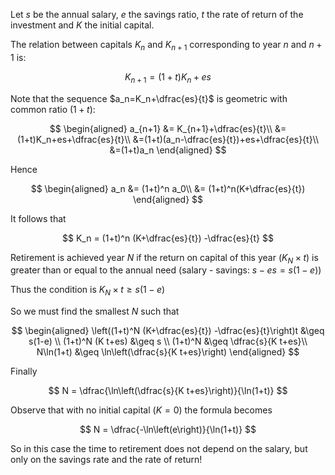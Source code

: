 Let $s$ be the annual salary, $e$ the savings ratio, $t$ the rate of return of the investment and $K$ the initial capital.

The relation between capitals $K_n$ and $K_{n+1}$ corresponding to year $n$ and $n+1$ is:

$$
  K_{n+1}=(1+t)K_n+es
$$

Note that the sequence $a_n=K_n+\dfrac{es}{t}$ is geometric with common ratio $(1+t)$:

$$
\begin{aligned}
a_{n+1} &= K_{n+1}+\dfrac{es}{t}\\
        &=(1+t)K_n+es+\dfrac{es}{t}\\
        &=(1+t)(a_n-\dfrac{es}{t})+es+\dfrac{es}{t}\\
        &=(1+t)a_n
\end{aligned}
$$

Hence

$$
\begin{aligned}
  a_n &= (1+t)^n a_0\\
      &= (1+t)^n(K+\dfrac{es}{t})
\end{aligned}
$$

It follows that

$$
  K_n = (1+t)^n (K+\dfrac{es}{t}) -\dfrac{es}{t}
$$

Retirement is achieved year $N$ if the return on capital of this year ($K_N \times t$) is greater than or equal to the annual need (salary - savings: $s - es = s(1-e)$)

Thus the condition is $K_N \times t \geq s(1-e)$

So we must find the smallest $N$ such that

$$
\begin{aligned}
  \left((1+t)^N (K+\dfrac{es}{t}) -\dfrac{es}{t}\right)t &\geq s(1-e) \\
  (1+t)^N (K t+es) &\geq s \\
  (1+t)^N  &\geq \dfrac{s}{K t+es}\\
  N\ln(1+t)  &\geq \ln\left(\dfrac{s}{K t+es}\right)
\end{aligned}
$$

Finally

$$
  N = \dfrac{\ln\left(\dfrac{s}{K t+es}\right)}{\ln(1+t)}
$$

Observe that with no initial capital ($K=0$) the formula becomes

$$
  N = \dfrac{-\ln\left(e\right)}{\ln(1+t)}
$$

So in this case the time to retirement does not depend on the salary, but only on the savings rate and the rate of return!
